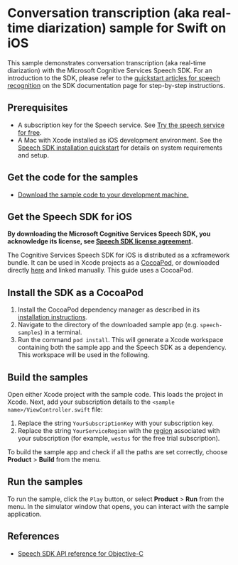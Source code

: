 # Conversation transcription (aka real-time diarization) sample for Swift on iOS

This sample demonstrates conversation transcription (aka real-time diarization) with the Microsoft Cognitive Services Speech SDK.
For an introduction to the SDK, please refer to the [quickstart articles for speech recognition](https://docs.microsoft.com/azure/cognitive-services/speech-service/get-started-speech-to-text?pivots=programming-languages-objectivec-swift) on the SDK documentation page for step-by-step instructions.

## Prerequisites

- A subscription key for the Speech service. See [Try the speech service for free](https://docs.microsoft.com/azure/cognitive-services/speech-service/get-started).
- A Mac with Xcode installed as iOS development environment. See the [Speech SDK installation quickstart](https://learn.microsoft.com/azure/ai-services/speech-service/quickstarts/setup-platform?pivots=programming-language-swift) for details on system requirements and setup.

## Get the code for the samples

- [Download the sample code to your development machine.](/README.md#get-the-samples)

## Get the Speech SDK for iOS

**By downloading the Microsoft Cognitive Services Speech SDK, you acknowledge its license, see [Speech SDK license agreement](https://aka.ms/csspeech/license).**

The Cognitive Services Speech SDK for iOS is distributed as a xcframework bundle.
It can be used in Xcode projects as a [CocoaPod](https://cocoapods.org/), or downloaded directly [here](https://aka.ms/csspeech/iosbinary) and linked manually. This guide uses a CocoaPod.

## Install the SDK as a CocoaPod

1. Install the CocoaPod dependency manager as described in its [installation instructions](https://guides.cocoapods.org/using/getting-started.html).
1. Navigate to the directory of the downloaded sample app (e.g. `speech-samples`) in a terminal.
1. Run the command `pod install`. This will generate a Xcode workspace containing both the sample app and the Speech SDK as a dependency. This workspace will be used in the following.

## Build the samples

Open either Xcode project with the sample code.
This loads the project in Xcode.
Next, add your subscription details to the `<sample name>/ViewController.swift` file:

1. Replace the string `YourSubscriptionKey` with your subscription key.
2. Replace the string `YourServiceRegion` with the [region](https://docs.microsoft.com/azure/cognitive-services/speech-service/regions) associated with your subscription (for example, `westus` for the free trial subscription).

To build the sample app and check if all the paths are set correctly, choose **Product** > **Build** from the menu.

## Run the samples

To run the sample, click the `Play` button, or select **Product** > **Run** from the menu.
In the simulator window that opens, you can interact with the sample application.

## References

* [Speech SDK API reference for Objective-C](https://aka.ms/csspeech/objectivecref)

